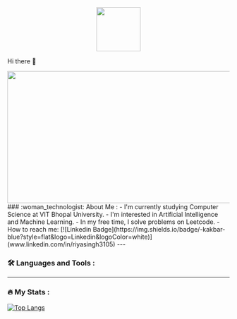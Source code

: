 <div id="header" align="center">
  <img src="https://media.giphy.com/media/M9gbBd9nbDrOTu1Mqx/giphy.gif" width="100"/>
</div>

Hi there 👋
<div align="center">
  <img src="https://media.giphy.com/media/dWesBcTLavkZuG35MI/giphy.gif" width="600" height="300"/>
</div>
### :woman_technologist: About Me :
- I'm currently studying Computer Science at VIT Bhopal University.
- I'm interested in Artificial Intelligence and Machine Learning.
- In my free time, I solve problems on Leetcode.
-How to reach me: [![Linkedin Badge](https://img.shields.io/badge/-kakbar-blue?style=flat&logo=Linkedin&logoColor=white)](www.linkedin.com/in/riyasingh3105)
---

### :hammer_and_wrench: Languages and Tools :
---

### :fire: My Stats :
[![Top Langs](https://github-readme-stats.vercel.app/api/top-langs/?username=your-github-username&layout=compact&theme=vision-friendly-dark)](https://github.com/anuraghazra/github-readme-stats)

